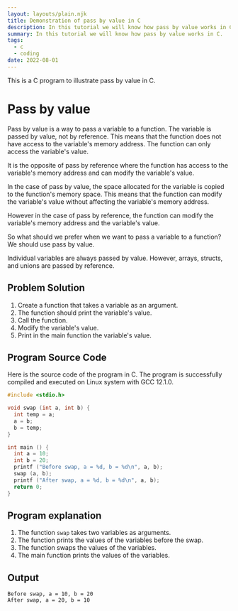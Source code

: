 ```yaml
---
layout: layouts/plain.njk
title: Demonstration of pass by value in C
description: In this tutorial we will know how pass by value works in C.
summary: In this tutorial we will know how pass by value works in C.
tags:
  - c
  - coding
date: 2022-08-01
---
```


This is a C program to illustrate pass by value in C.

# Pass by value

Pass by value is a way to pass a variable to a function. The variable is passed by value, not by reference. This means that the function does not have access to the variable's memory address. The function can only access the variable's value.

It is the opposite of pass by reference where the function has access to the variable's memory address and can modify the variable's value.

In the case of pass by value, the space allocated for the variable is copied to the function's memory space. This means that the function can modify the variable's value without affecting the variable's memory address.

However in the case of pass by reference, the function can modify the variable's memory address and the variable's value.

So what should we prefer when we want to pass a variable to a function? 
We should use pass by value.

Individual variables are always passed by value. However, arrays, structs, and unions are passed by reference.

## Problem Solution

1. Create a function that takes a variable as an argument.
2. The function should print the variable's value.
3. Call the function.
4. Modify the variable's value.
5. Print in the main function the variable's value.

## Program Source Code

Here is the source code of the program in C. The program is successfully compiled and executed on Linux system with GCC 12.1.0.

```c
#include <stdio.h>

void swap (int a, int b) {
  int temp = a;
  a = b;
  b = temp;
}

int main () {
  int a = 10;
  int b = 20;
  printf ("Before swap, a = %d, b = %d\n", a, b);
  swap (a, b);
  printf ("After swap, a = %d, b = %d\n", a, b);
  return 0;
}
```

## Program explanation

1. The function `swap` takes two variables as arguments.
2. The function prints the values of the variables before the swap.
3. The function swaps the values of the variables.
4. The main function prints the values of the variables.

## Output

```
Before swap, a = 10, b = 20
After swap, a = 20, b = 10
```
